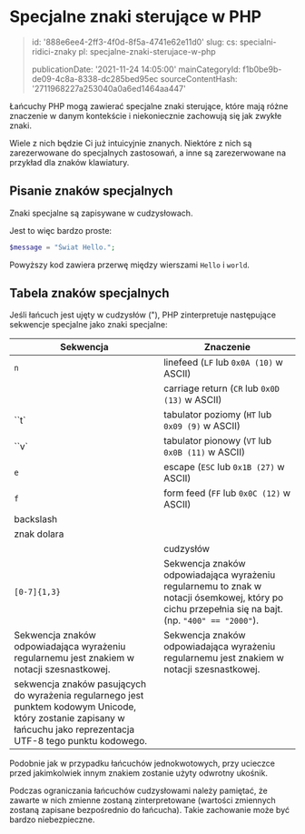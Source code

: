 Specjalne znaki sterujące w PHP
===============================

> id: '888e6ee4-2ff3-4f0d-8f5a-4741e62e11d0'
> slug:
> 	cs: specialni-ridici-znaky
> 	pl: specjalne-znaki-sterujace-w-php
> 
> publicationDate: '2021-11-24 14:05:00'
> mainCategoryId: f1b0be9b-de09-4c8a-8338-dc285bed95ec
> sourceContentHash: '2711968227a253040a0a6ed1464aa447'

Łańcuchy PHP mogą zawierać specjalne znaki sterujące, które mają różne znaczenie w danym kontekście i niekoniecznie zachowują się jak zwykłe znaki.

Wiele z nich będzie Ci już intuicyjnie znanych. Niektóre z nich są zarezerwowane do specjalnych zastosowań, a inne są zarezerwowane na przykład dla znaków klawiatury.

Pisanie znaków specjalnych
-----------------------

Znaki specjalne są zapisywane w cudzysłowach.

Jest to więc bardzo proste:

```php
$message = "Świat Hello.";
```

Powyższy kod zawiera przerwę między wierszami `Hello` i `world`.

Tabela znaków specjalnych
-------------------------

Jeśli łańcuch jest ujęty w cudzysłów ("), PHP zinterpretuje następujące sekwencje specjalne jako znaki specjalne:

| Sekwencja | Znaczenie |
|----------|--------|
| ``n`` | linefeed (`LF` lub `0x0A (10)` w ASCII) |
| | carriage return (`CR` lub `0x0D (13)` w ASCII) |
| ``t` | tabulator poziomy (`HT` lub `0x09 (9)` w ASCII) |
| ``v` | tabulator pionowy (`VT` lub `0x0B (11)` w ASCII) |
| ``e`` | escape (`ESC` lub `0x1B (27)` w ASCII) |
| `f` | form feed (`FF` lub `0x0C (12)` w ASCII) |
| backslash |
| znak dolara |
| | cudzysłów |
| `[0-7]{1,3}` | Sekwencja znaków odpowiadająca wyrażeniu regularnemu to znak w notacji ósemkowej, który po cichu przepełnia się na bajt. (np. `"400" == "2000"`).
| Sekwencja znaków odpowiadająca wyrażeniu regularnemu jest znakiem w notacji szesnastkowej. | Sekwencja znaków odpowiadająca wyrażeniu regularnemu jest znakiem w notacji szesnastkowej.
| sekwencja znaków pasujących do wyrażenia regularnego jest punktem kodowym Unicode, który zostanie zapisany w łańcuchu jako reprezentacja UTF-8 tego punktu kodowego.

Podobnie jak w przypadku łańcuchów jednokwotowych, przy ucieczce przed jakimkolwiek innym znakiem zostanie użyty odwrotny ukośnik.

Podczas ograniczania łańcuchów cudzysłowami należy pamiętać, że zawarte w nich zmienne zostaną zinterpretowane (wartości zmiennych zostaną zapisane bezpośrednio do łańcucha). Takie zachowanie może być bardzo niebezpieczne.
